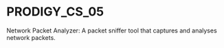 # PRODIGY_CS_05
Network Packet Analyzer: A packet sniffer tool that captures and analyses network packets.
